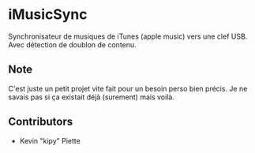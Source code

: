 # iMusicSync

Synchronisateur de musiques de iTunes (apple music) vers une clef USB. Avec détection de doublon de contenu.

## Note

C'est juste un petit projet vite fait pour un besoin perso bien précis. Je ne savais pas si ça existait déjà (surement) mais voilà.

## Contributors

- Kevin "kipy" Piette